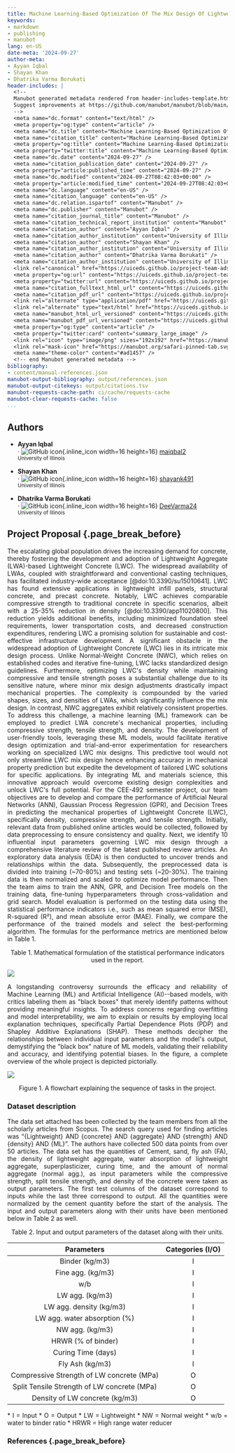 ```yaml
---
title: Machine Learning-Based Optimization Of The Mix Design Of Lightweight Concrete For Enhanced Mechanical Properties
keywords:
- markdown
- publishing
- manubot
lang: en-US
date-meta: '2024-09-27'
author-meta:
- Ayyan Iqbal
- Shayan Khan
- Dhatrika Varma Borukati
header-includes: |
  <!--
  Manubot generated metadata rendered from header-includes-template.html.
  Suggest improvements at https://github.com/manubot/manubot/blob/main/manubot/process/header-includes-template.html
  -->
  <meta name="dc.format" content="text/html" />
  <meta property="og:type" content="article" />
  <meta name="dc.title" content="Machine Learning-Based Optimization Of The Mix Design Of Lightweight Concrete For Enhanced Mechanical Properties" />
  <meta name="citation_title" content="Machine Learning-Based Optimization Of The Mix Design Of Lightweight Concrete For Enhanced Mechanical Properties" />
  <meta property="og:title" content="Machine Learning-Based Optimization Of The Mix Design Of Lightweight Concrete For Enhanced Mechanical Properties" />
  <meta property="twitter:title" content="Machine Learning-Based Optimization Of The Mix Design Of Lightweight Concrete For Enhanced Mechanical Properties" />
  <meta name="dc.date" content="2024-09-27" />
  <meta name="citation_publication_date" content="2024-09-27" />
  <meta property="article:published_time" content="2024-09-27" />
  <meta name="dc.modified" content="2024-09-27T08:42:03+00:00" />
  <meta property="article:modified_time" content="2024-09-27T08:42:03+00:00" />
  <meta name="dc.language" content="en-US" />
  <meta name="citation_language" content="en-US" />
  <meta name="dc.relation.ispartof" content="Manubot" />
  <meta name="dc.publisher" content="Manubot" />
  <meta name="citation_journal_title" content="Manubot" />
  <meta name="citation_technical_report_institution" content="Manubot" />
  <meta name="citation_author" content="Ayyan Iqbal" />
  <meta name="citation_author_institution" content="University of Illinois" />
  <meta name="citation_author" content="Shayan Khan" />
  <meta name="citation_author_institution" content="University of Illinois" />
  <meta name="citation_author" content="Dhatrika Varma Borukati" />
  <meta name="citation_author_institution" content="University of Illinois" />
  <link rel="canonical" href="https://uiceds.github.io/project-team-ads/" />
  <meta property="og:url" content="https://uiceds.github.io/project-team-ads/" />
  <meta property="twitter:url" content="https://uiceds.github.io/project-team-ads/" />
  <meta name="citation_fulltext_html_url" content="https://uiceds.github.io/project-team-ads/" />
  <meta name="citation_pdf_url" content="https://uiceds.github.io/project-team-ads/manuscript.pdf" />
  <link rel="alternate" type="application/pdf" href="https://uiceds.github.io/project-team-ads/manuscript.pdf" />
  <link rel="alternate" type="text/html" href="https://uiceds.github.io/project-team-ads/v/12a5d93c89c8727005d869303a48e6850befd266/" />
  <meta name="manubot_html_url_versioned" content="https://uiceds.github.io/project-team-ads/v/12a5d93c89c8727005d869303a48e6850befd266/" />
  <meta name="manubot_pdf_url_versioned" content="https://uiceds.github.io/project-team-ads/v/12a5d93c89c8727005d869303a48e6850befd266/manuscript.pdf" />
  <meta property="og:type" content="article" />
  <meta property="twitter:card" content="summary_large_image" />
  <link rel="icon" type="image/png" sizes="192x192" href="https://manubot.org/favicon-192x192.png" />
  <link rel="mask-icon" href="https://manubot.org/safari-pinned-tab.svg" color="#ad1457" />
  <meta name="theme-color" content="#ad1457" />
  <!-- end Manubot generated metadata -->
bibliography:
- content/manual-references.json
manubot-output-bibliography: output/references.json
manubot-output-citekeys: output/citations.tsv
manubot-requests-cache-path: ci/cache/requests-cache
manubot-clear-requests-cache: false
...
```


## Authors



+ **Ayyan Iqbal**
  <br>
    · ![GitHub icon](images/github.svg){.inline_icon width=16 height=16}
    [maiqbal2](https://github.com/maiqbal2)
    <br>
  <small>
     University of Illinois
  </small>

+ **Shayan Khan**
  <br>
    · ![GitHub icon](images/github.svg){.inline_icon width=16 height=16}
    [shayank491](https://github.com/shayank491)
    <br>
  <small>
     University of Illinois
  </small>

+ **Dhatrika Varma Borukati**
  <br>
    · ![GitHub icon](images/github.svg){.inline_icon width=16 height=16}
    [DeeVarma24](https://github.com/DeeVarma24)
    <br>
  <small>
     University of Illinois
  </small>



## Project Proposal {.page_break_before}

<p align="justify">
The escalating global population drives the increasing demand for concrete, thereby fostering the development and adoption of Lightweight Aggregate (LWA)-based Lightweight Concrete (LWC). The widespread availability of LWAs, coupled with straightforward and conventional casting techniques, has facilitated industry-wide acceptance [@doi:10.3390/su15010641]. LWC has found extensive applications in lightweight infill panels, structural concrete, and precast concrete. Notably, LWC achieves comparable compressive strength to traditional concrete in specific scenarios, albeit with a 25-35% reduction in density [@doi:10.3390/app11020800]. This reduction yields additional benefits, including minimized foundation steel requirements, lower transportation costs, and decreased construction expenditures, rendering LWC a promising solution for sustainable and cost-effective infrastructure development.
A significant obstacle in the widespread adoption of Lightweight Concrete (LWC) lies in its intricate mix design process. Unlike Normal-Weight Concrete (NWC), which relies on established codes and iterative fine-tuning, LWC lacks standardized design guidelines. Furthermore, optimizing LWC's density while maintaining compressive and tensile strength poses a substantial challenge due to its sensitive nature, where minor mix design adjustments drastically impact mechanical properties. The complexity is compounded by the varied shapes, sizes, and densities of LWAs, which significantly influence the mix design. In contrast, NWC aggregates exhibit relatively consistent properties.
To address this challenge, a machine learning (ML) framework can be employed to predict LWA concrete's mechanical properties, including compressive strength, tensile strength, and density. The development of user-friendly tools, leveraging these ML models, would facilitate iterative design optimization and trial-and-error experimentation for researchers working on specialized LWC mix designs.
This predictive tool would not only streamline LWC mix design hence enhancing accuracy in mechanical property prediction but expedite the development of tailored LWC solutions for specific applications. By integrating ML and materials science, this innovative approach would overcome existing design complexities and unlock LWC's full potential.
For the CEE-492 semester project, our team objectives are to develop and compare the performance of Artificial Neural Networks (ANN), Gaussian Process Regression (GPR), and Decision Trees in predicting the mechanical properties of Lightweight Concrete (LWC), specifically density, compressive strength, and tensile strength. Initially, relevant data from published online articles would be collected, followed by data preprocessing to ensure consistency and quality. Next, we identify 10 influential input parameters governing LWC mix design through a comprehensive literature review of the latest published review articles. An exploratory data analysis (EDA) is then conducted to uncover trends and relationships within the data. Subsequently, the preprocessed data is divided into training (~70-80%) and testing sets (~20-30%). The training data is then normalized and scaled to optimize model performance.
Then the team aims to train the ANN, GPR, and Decision Tree models on the training data, fine-tuning hyperparameters through cross-validation and grid search. Model evaluation is performed on the testing data using the statistical performance indicators i.e., such as mean squared error (MSE), R-squared (R²), and mean absolute error (MAE). Finally, we compare the performance of the trained models and select the best-performing algorithm. The formulas for the performance metrics are mentioned below in Table 1.
</p>

<p align="center">
Table 1. Mathematical formulation of the statistical performance indicators used in the report.
</p>

![](https://github.com/uiceds/project-team-ads/blob/7755bc8cc2a2b3157f674ad0fb1bbcfed1656da0/content/images/Screenshot%202024-09-27%20at%203.12.22%E2%80%AFAM.png)

<p align="justify">
A longstanding controversy surrounds the efficacy and reliability of Machine Learning (ML) and Artificial Intelligence (AI)--based models, with critics labeling them as "black boxes" that merely identify patterns without providing meaningful insights. To address concerns regarding overfitting and model interpretability, we aim to explain or results by employing local explanation techniques, specifically Partial Dependence Plots (PDP) and Shapley Additive Explanations (SHAP). These methods decipher the relationships between individual input parameters and the model's output, demystifying the "black box" nature of ML models, validating their reliability and accuracy, and identifying potential biases. In the figure, a complete overview of the whole project is depicted pictorially.
</p>

![](https://github.com/uiceds/project-team-ads/blob/7755bc8cc2a2b3157f674ad0fb1bbcfed1656da0/content/images/Picture1.png)

<p align="center">
Figure 1. A flowchart explaining the sequence of tasks in the project.
</p>

### Dataset description

<p align="justify">
The data set attached has been collected by the team members from all the scholarly articles from Scopus. The search query used for finding articles was “{Lightweight} AND {concrete} AND {aggregate} AND {strength} AND {density} AND {ML}”. The authors have collected 500 data points from over 50 articles. The data set has the quantities of Cement, sand, fly ash (FA), the density of lightweight aggregate, water absorption of lightweight aggregate, superplasticizer, curing time, and the amount of normal aggregate (normal agg.), as input parameters while the compressive strength, split tensile strength, and density of the concrete were taken as output parameters. The first test columns of the dataset correspond to inputs while the last three correspond to output. All the quantities were normalized by the cement quantity before the start of the analysis. The input and output parameters along with their units have been mentioned below in Table 2 as well.
</p>

<p align="center">
Table 2. Input and output parameters of the dataset along with their units.
</p>

| Parameters | Categories (I/O) |
|:-----------------:|:-------------:|
| Binder (kg/m3) | I |
| Fine agg. (kg/m3) | I |
| w/b | I |
| LW agg. (kg/m3) | I |
| LW agg. density (kg/m3) | I |
| LW agg. water absorption (%) | I |
| NW agg. (kg/m3) | I |
| HRWR (% of binder) | I |
| Curing Time (days) | I |
| Fly Ash (kg/m3) | I |
| Compressive Strength of LW concrete (MPa) | O |
| Split Tensile Strength of LW concrete (MPa) | O |
| Density of LW concrete (kg/m3) | O |

<p align="justify">
* I = Input
* O = Output
* LW = Lightweight
* NW = Normal weight
* w/b = water to binder ratio
* HRWR = High range water reducer
</p>

### References {.page_break_before}

<div id="refs"></div>
